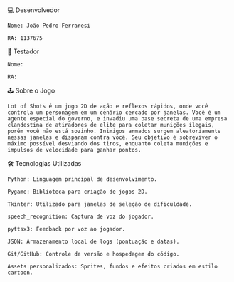 💻 Desenvolvedor
    
    Nome: João Pedro Ferraresi
    
    RA: 1137675

📝 Testador

    Nome:

    RA:

🕹️ Sobre o Jogo

    Lot of Shots é um jogo 2D de ação e reflexos rápidos, onde você controla um personagem em um cenário cercado por janelas. Você é um agente especial do governo, e invadiu uma base secreta de uma empresa clandestina de atiradores de elite para coletar munições ilegais, porém você não está sozinho. Inimigos armados surgem aleatoriamente nessas janelas e disparam contra você. Seu objetivo é sobreviver o máximo possível desviando dos tiros, enquanto coleta munições e impulsos de velocidade para ganhar pontos.

🛠️ Tecnologias Utilizadas

    Python: Linguagem principal de desenvolvimento.

    Pygame: Biblioteca para criação de jogos 2D.

    Tkinter: Utilizado para janelas de seleção de dificuldade.

    speech_recognition: Captura de voz do jogador.

    pyttsx3: Feedback por voz ao jogador.

    JSON: Armazenamento local de logs (pontuação e datas).

    Git/GitHub: Controle de versão e hospedagem do código.

    Assets personalizados: Sprites, fundos e efeitos criados em estilo cartoon.